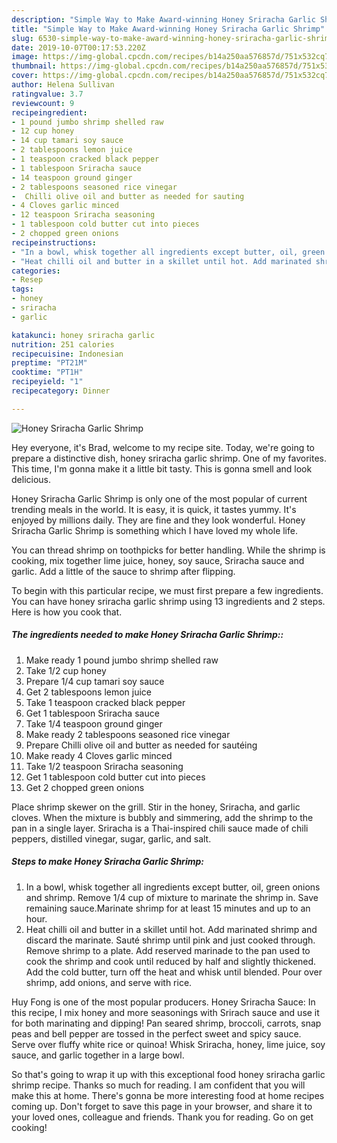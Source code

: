 ```yaml
---
description: "Simple Way to Make Award-winning Honey Sriracha Garlic Shrimp"
title: "Simple Way to Make Award-winning Honey Sriracha Garlic Shrimp"
slug: 6530-simple-way-to-make-award-winning-honey-sriracha-garlic-shrimp
date: 2019-10-07T00:17:53.220Z
image: https://img-global.cpcdn.com/recipes/b14a250aa576857d/751x532cq70/honey-sriracha-garlic-shrimp-recipe-main-photo.jpg
thumbnail: https://img-global.cpcdn.com/recipes/b14a250aa576857d/751x532cq70/honey-sriracha-garlic-shrimp-recipe-main-photo.jpg
cover: https://img-global.cpcdn.com/recipes/b14a250aa576857d/751x532cq70/honey-sriracha-garlic-shrimp-recipe-main-photo.jpg
author: Helena Sullivan
ratingvalue: 3.7
reviewcount: 9
recipeingredient:
- 1 pound jumbo shrimp shelled raw
- 12 cup honey
- 14 cup tamari soy sauce
- 2 tablespoons lemon juice
- 1 teaspoon cracked black pepper
- 1 tablespoon Sriracha sauce
- 14 teaspoon ground ginger
- 2 tablespoons seasoned rice vinegar
-  Chilli olive oil and butter as needed for sauting
- 4 Cloves garlic minced
- 12 teaspoon Sriracha seasoning
- 1 tablespoon cold butter cut into pieces
- 2 chopped green onions
recipeinstructions:
- "In a bowl, whisk together all ingredients except butter, oil, green onions and shrimp. Remove 1/4 cup of mixture to marinate the shrimp in. Save remaining sauce.Marinate shrimp for at least 15 minutes and up to an hour."
- "Heat chilli oil and butter in a skillet until hot. Add marinated shrimp and discard the marinate. Sauté shrimp until pink and just cooked through. Remove shrimp to a plate. Add reserved marinade to the pan used to cook the shrimp and cook until reduced by half and slightly thickened. Add the cold butter, turn off the heat and whisk until blended. Pour over shrimp, add onions, and serve with rice."
categories:
- Resep
tags:
- honey
- sriracha
- garlic

katakunci: honey sriracha garlic
nutrition: 251 calories
recipecuisine: Indonesian
preptime: "PT21M"
cooktime: "PT1H"
recipeyield: "1"
recipecategory: Dinner

---
```



![Honey Sriracha Garlic Shrimp](https://img-global.cpcdn.com/recipes/b14a250aa576857d/751x532cq70/honey-sriracha-garlic-shrimp-recipe-main-photo.jpg)

Hey everyone, it's Brad, welcome to my recipe site. Today, we're going to prepare a distinctive dish, honey sriracha garlic shrimp. One of my favorites. This time, I'm gonna make it a little bit tasty. This is gonna smell and look delicious.

Honey Sriracha Garlic Shrimp is only one of the most popular of current trending meals in the world. It is easy, it is quick, it tastes yummy. It's enjoyed by millions daily. They are fine and they look wonderful. Honey Sriracha Garlic Shrimp is something which I have loved my whole life.

You can thread shrimp on toothpicks for better handling. While the shrimp is cooking, mix together lime juice, honey, soy sauce, Sriracha sauce and garlic. Add a little of the sauce to shrimp after flipping.


To begin with this particular recipe, we must first prepare a few ingredients. You can have honey sriracha garlic shrimp using 13 ingredients and 2 steps. Here is how you cook that.

##### The ingredients needed to make Honey Sriracha Garlic Shrimp::

1. Make ready 1 pound jumbo shrimp shelled raw
1. Take 1/2 cup honey
1. Prepare 1/4 cup tamari soy sauce
1. Get 2 tablespoons lemon juice
1. Take 1 teaspoon cracked black pepper
1. Get 1 tablespoon Sriracha sauce
1. Take 1/4 teaspoon ground ginger
1. Make ready 2 tablespoons seasoned rice vinegar
1. Prepare  Chilli olive oil and butter as needed for sautéing
1. Make ready 4 Cloves garlic minced
1. Take 1/2 teaspoon Sriracha seasoning
1. Get 1 tablespoon cold butter cut into pieces
1. Get 2 chopped green onions


Place shrimp skewer on the grill. Stir in the honey, Sriracha, and garlic cloves. When the mixture is bubbly and simmering, add the shrimp to the pan in a single layer. Sriracha is a Thai-inspired chili sauce made of chili peppers, distilled vinegar, sugar, garlic, and salt. 

##### Steps to make Honey Sriracha Garlic Shrimp:

1. In a bowl, whisk together all ingredients except butter, oil, green onions and shrimp. Remove 1/4 cup of mixture to marinate the shrimp in. Save remaining sauce.Marinate shrimp for at least 15 minutes and up to an hour.
1. Heat chilli oil and butter in a skillet until hot. Add marinated shrimp and discard the marinate. Sauté shrimp until pink and just cooked through. Remove shrimp to a plate. Add reserved marinade to the pan used to cook the shrimp and cook until reduced by half and slightly thickened. Add the cold butter, turn off the heat and whisk until blended. Pour over shrimp, add onions, and serve with rice.


Huy Fong is one of the most popular producers. Honey Sriracha Sauce: In this recipe, I mix honey and more seasonings with Srirach sauce and use it for both marinating and dipping! Pan seared shrimp, broccoli, carrots, snap peas and bell pepper are tossed in the perfect sweet and spicy sauce. Serve over fluffy white rice or quinoa! Whisk Sriracha, honey, lime juice, soy sauce, and garlic together in a large bowl. 

So that's going to wrap it up with this exceptional food honey sriracha garlic shrimp recipe. Thanks so much for reading. I am confident that you will make this at home. There's gonna be more interesting food at home recipes coming up. Don't forget to save this page in your browser, and share it to your loved ones, colleague and friends. Thank you for reading. Go on get cooking!
